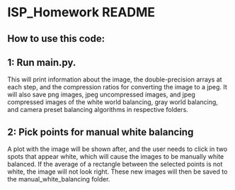 # ISP_Homework README

## How to use this code:

## 1: Run main.py.  
This will print information about the image, the double-precision arrays at each step, and the compression ratios for converting the image to a jpeg.  It will also save png images, jpeg uncompressed images, and jpeg compressed images of the white world balancing, gray world balancing, and camera preset balancing algorithms in respective folders. 

## 2: Pick points for manual white balancing
A plot with the image will be shown after, and the user needs to click in two spots that appear white, which will cause the images to be manually white balanced.  If the average of a rectangle between the selected points is not white, the image will not look right.  These new images will then be saved to the manual_white_balancing folder. 
